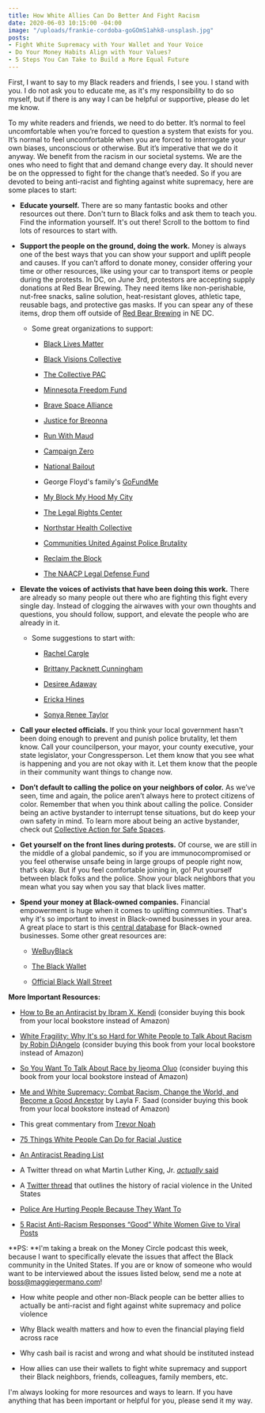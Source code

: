 ```yaml
---
title: How White Allies Can Do Better And Fight Racism
date: 2020-06-03 10:15:00 -04:00
image: "/uploads/frankie-cordoba-goGOmS1ahk8-unsplash.jpg"
posts:
- Fight White Supremacy with Your Wallet and Your Voice
- Do Your Money Habits Align with Your Values?
- 5 Steps You Can Take to Build a More Equal Future
---
```


First, I want to say to my Black readers and friends, I see you. I stand with you. I do not ask you to educate me, as it's my responsibility to do so myself, but if there is any way I can be helpful or supportive, please do let me know.

To my white readers and friends, we need to do better. It’s normal to feel uncomfortable when you’re forced to question a system that exists for you. It’s normal to feel uncomfortable when you are forced to interrogate your own biases, unconscious or otherwise. But it’s imperative that we do it anyway. We benefit from the racism in our societal systems. We are the ones who need to fight that and demand change every day. It should never be on the oppressed to fight for the change that’s needed. So if you are devoted to being anti-racist and fighting against white supremacy, here are some places to start:

* **Educate yourself.** There are so many fantastic books and other resources out there. Don't turn to Black folks and ask them to teach you. Find the information yourself. It's out there! Scroll to the bottom to find lots of resources to start with.

* **Support the people on the ground, doing the work.** Money is always one of the best ways that you can show your support and uplift people and causes. If you can’t afford to donate money, consider offering your time or other resources, like using your car to transport items or people during the protests. In DC, on June 3rd, protestors are accepting supply donations at Red Bear Brewing. They need items like non-perishable, nut-free snacks, saline solution, heat-resistant gloves, athletic tape, reusable bags, and protective gas masks. If you can spear any of these items, drop them off outside of [Red Bear Brewing](https://www.redbear.beer/) in NE DC.

  * Some great organizations to support:

    * [Black Lives Matter](https://maggiegermano.us13.list-manage.com/track/click?u=7b0d49f10f1aef89a45167c3b&id=7c6f46a7c7&e=ca1ae675af)

    * [Black Visions Collective](https://maggiegermano.us13.list-manage.com/track/click?u=7b0d49f10f1aef89a45167c3b&id=1898ce114d&e=ca1ae675af)

    * [The Collective PAC](https://maggiegermano.us13.list-manage.com/track/click?u=7b0d49f10f1aef89a45167c3b&id=38443751e6&e=ca1ae675af)

    * [Minnesota Freedom Fund](https://maggiegermano.us13.list-manage.com/track/click?u=7b0d49f10f1aef89a45167c3b&id=4b0c3a891f&e=ca1ae675af)

    * [Brave Space Alliance](https://maggiegermano.us13.list-manage.com/track/click?u=7b0d49f10f1aef89a45167c3b&id=ac4ffe0885&e=ca1ae675af)

    * [Justice for Breonna](https://maggiegermano.us13.list-manage.com/track/click?u=7b0d49f10f1aef89a45167c3b&id=ebc33b87db&e=ca1ae675af)

    * [Run With Maud](https://maggiegermano.us13.list-manage.com/track/click?u=7b0d49f10f1aef89a45167c3b&id=baa8d38903&e=ca1ae675af)

    * [Campaign Zero](https://maggiegermano.us13.list-manage.com/track/click?u=7b0d49f10f1aef89a45167c3b&id=4c0cc0da22&e=ca1ae675af)

    * [National Bailout](https://maggiegermano.us13.list-manage.com/track/click?u=7b0d49f10f1aef89a45167c3b&id=62f347c178&e=ca1ae675af)

    * George Floyd's family's [GoFundMe](https://maggiegermano.us13.list-manage.com/track/click?u=7b0d49f10f1aef89a45167c3b&id=34638637de&e=ca1ae675af)

    * [My Block My Hood My City](https://maggiegermano.us13.list-manage.com/track/click?u=7b0d49f10f1aef89a45167c3b&id=a296f104fc&e=ca1ae675af)

    * [The Legal Rights Center](https://maggiegermano.us13.list-manage.com/track/click?u=7b0d49f10f1aef89a45167c3b&id=b9da537ff6&e=ca1ae675af)

    * [Northstar Health Collective](https://maggiegermano.us13.list-manage.com/track/click?u=7b0d49f10f1aef89a45167c3b&id=489276a196&e=ca1ae675af)

    * [Communities United Against Police Brutality](https://maggiegermano.us13.list-manage.com/track/click?u=7b0d49f10f1aef89a45167c3b&id=4b2e960bef&e=ca1ae675af)

    * [Reclaim the Block](https://maggiegermano.us13.list-manage.com/track/click?u=7b0d49f10f1aef89a45167c3b&id=e913435ae2&e=ca1ae675af)

    * [The NAACP Legal Defense Fund](https://maggiegermano.us13.list-manage.com/track/click?u=7b0d49f10f1aef89a45167c3b&id=6f1413e00a&e=ca1ae675af)

* **Elevate the voices of activists that have been doing this work.** There are already so many people out there who are fighting this fight every single day. Instead of clogging the airwaves with your own thoughts and questions, you should follow, support, and elevate the people who are already in it.

  * Some suggestions to start with:

    * [Rachel Cargle](https://maggiegermano.us13.list-manage.com/track/click?u=7b0d49f10f1aef89a45167c3b&id=cbd7643342&e=ca1ae675af)

    * [Brittany Packnett Cunningham](https://maggiegermano.us13.list-manage.com/track/click?u=7b0d49f10f1aef89a45167c3b&id=8a67d9ba4f&e=ca1ae675af)

    * [Desiree Adaway](https://maggiegermano.us13.list-manage.com/track/click?u=7b0d49f10f1aef89a45167c3b&id=93ea69bb10&e=ca1ae675af)

    * [Ericka Hines](https://maggiegermano.us13.list-manage.com/track/click?u=7b0d49f10f1aef89a45167c3b&id=968ba4a369&e=ca1ae675af)

    * [Sonya Renee Taylor](https://maggiegermano.us13.list-manage.com/track/click?u=7b0d49f10f1aef89a45167c3b&id=67973695a3&e=ca1ae675af)

* **Call your elected officials.** If you think your local government hasn't been doing enough to prevent and punish police brutality, let them know. Call your councilperson, your mayor, your county executive, your state legislator, your Congressperson. Let them know that you see what is happening and you are not okay with it. Let them know that the people in their community want things to change now.

* **Don’t default to calling the police on your neighbors of color.** As we’ve seen, time and again, the police aren’t always here to protect citizens of color. Remember that when you think about calling the police. Consider being an active bystander to interrupt tense situations, but do keep your own safety in mind. To learn more about being an active bystander, check out [Collective Action for Safe Spaces](https://maggiegermano.us13.list-manage.com/track/click?u=7b0d49f10f1aef89a45167c3b&id=ab4209e774&e=ca1ae675af).

* **Get yourself on the front lines during protests.** Of course, we are still in the middle of a global pandemic, so if you are immunocompromised or you feel otherwise unsafe being in large groups of people right now, that’s okay. But if you feel comfortable joining in, go! Put yourself between black folks and the police. Show your black neighbors that you mean what you say when you say that black lives matter.

* **Spend your money at Black-owned companies.** Financial empowerment is huge when it comes to uplifting communities. That's why it's so important to invest in Black-owned businesses in your area. A great place to start is this [central database](https://maggiegermano.us13.list-manage.com/track/click?u=7b0d49f10f1aef89a45167c3b&id=80fc29c701&e=ca1ae675af) for Black-owned businesses. Some other great resources are:

  * [WeBuyBlack](https://maggiegermano.us13.list-manage.com/track/click?u=7b0d49f10f1aef89a45167c3b&id=ff5a5eca01&e=ca1ae675af)

  * [The Black Wallet](https://maggiegermano.us13.list-manage.com/track/click?u=7b0d49f10f1aef89a45167c3b&id=af513de7b6&e=ca1ae675af)

  * [Official Black Wall Street](https://maggiegermano.us13.list-manage.com/track/click?u=7b0d49f10f1aef89a45167c3b&id=5025ec4ae8&e=ca1ae675af)

**More Important Resources:**

* [How to Be an Antiracist by Ibram X. Kendi](https://maggiegermano.us13.list-manage.com/track/click?u=7b0d49f10f1aef89a45167c3b&id=9038fb3abd&e=ca1ae675af) (consider buying this book from your local bookstore instead of Amazon)

* [White Fragility: Why It's so Hard for White People to Talk About Racism by Robin DiAngelo](https://maggiegermano.us13.list-manage.com/track/click?u=7b0d49f10f1aef89a45167c3b&id=de5b73647a&e=ca1ae675af) (consider buying this book from your local bookstore instead of Amazon)

* [So You Want To Talk About Race by Ijeoma Oluo](https://maggiegermano.us13.list-manage.com/track/click?u=7b0d49f10f1aef89a45167c3b&id=75e621c8be&e=ca1ae675af) (consider buying this book from your local bookstore instead of Amazon)

* [Me and White Supremacy: Combat Racism, Change the World, and Become a Good Ancestor](https://maggiegermano.us13.list-manage.com/track/click?u=7b0d49f10f1aef89a45167c3b&id=28adf8396f&e=ca1ae675af) by Layla F. Saad (consider buying this book from your local bookstore instead of Amazon)

* This great commentary from [Trevor Noah](https://maggiegermano.us13.list-manage.com/track/click?u=7b0d49f10f1aef89a45167c3b&id=38fa753d02&e=ca1ae675af)

* [75 Things White People Can Do for Racial Justice](https://maggiegermano.us13.list-manage.com/track/click?u=7b0d49f10f1aef89a45167c3b&id=e2c09090af&e=ca1ae675af)

* [An Antiracist Reading List](https://maggiegermano.us13.list-manage.com/track/click?u=7b0d49f10f1aef89a45167c3b&id=5dc3d2117d&e=ca1ae675af)

* A Twitter thread on what Martin Luther King, Jr. *[actually](https://maggiegermano.us13.list-manage.com/track/click?u=7b0d49f10f1aef89a45167c3b&id=9017091f62&e=ca1ae675af)*[ said](https://maggiegermano.us13.list-manage.com/track/click?u=7b0d49f10f1aef89a45167c3b&id=9017091f62&e=ca1ae675af)

* A [Twitter thread](https://maggiegermano.us13.list-manage.com/track/click?u=7b0d49f10f1aef89a45167c3b&id=72d151ba80&e=ca1ae675af) that outlines the history of racial violence in the United States

* [Police Are Hurting People Because They Want To](https://maggiegermano.us13.list-manage.com/track/click?u=7b0d49f10f1aef89a45167c3b&id=9bcaf3141e&e=ca1ae675af)

* [5 Racist Anti-Racism Responses “Good” White Women Give to Viral Posts](https://maggiegermano.us13.list-manage.com/track/click?u=7b0d49f10f1aef89a45167c3b&id=54a82e3b21&e=ca1ae675af)

**PS: **I'm taking a break on the Money Circle podcast this week, because I want to specifically elevate the issues that affect the Black community in the United States. If you are or know of someone who would want to be interviewed about the issues listed below, send me a note at [boss@maggiegermano.com](mailto:boss@maggiegermano.com)!

* How white people and other non-Black people can be better allies to actually be anti-racist and fight against white supremacy and police violence

* Why Black wealth matters and how to even the financial playing field across race

* Why cash bail is racist and wrong and what should be instituted instead

* How allies can use their wallets to fight white supremacy and support their Black neighbors, friends, colleagues, family members, etc.

I'm always looking for more resources and ways to learn. If you have anything that has been important or helpful for you, please send it my way.